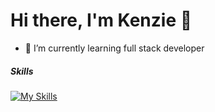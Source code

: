 # Hi there, I'm Kenzie 👋

- 🌱 I’m currently learning full stack developer


##### Skills

[![My Skills](https://skillicons.dev/icons?i=c,java,html,css,typescript,vue&theme=light)](https://skillicons.dev)
